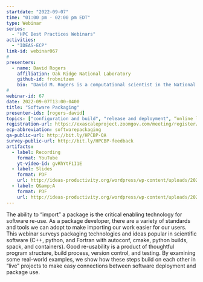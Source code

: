 ```yaml
---
startdate: "2022-09-07"
time: "01:00 pm - 02:00 pm EDT"
type: Webinar
series:
  - "HPC Best Practices Webinars"
activities:
  - "IDEAS-ECP"
link-id: webinar067
#
presenters:
  - name: David Rogers
    affiliation: Oak Ridge National Laboratory
    github-id: frobnitzem
    bio: "David M. Rogers is a computational scientist in the National Center for Computational Sciences Division at ORNL, where he works to develop mathematical and computational theory jointly with methods for multiscale modeling using HPC. He obtained his Ph.D. in Physical Chemistry from University of Cincinnati in 2009 where he worked on applying Bayes’ theorem to the free energy problem with applications to multiscale modeling of fluids and interface chemistry. After a Post-doctoral fellowship at Sandia National Labs working on modeling of desalination and ion conduction, he served as Assistant Professor of Chemistry from 2013-2019. Over that time, he has published over a range of topics including statistical mechanical methods in liquids, biomolecules, and quantum models, small nonequilibrium systems, hydration, and finite-size effects in nanoscale devices."
#
webinar-id: 67
date: 2022-09-07T13:00-0400
title: "Software Packaging"
presenter-ids: [rogers-david]
topics: ["configuration and build", "release and deployment", “online learning”]
registration-url: https://exascaleproject.zoomgov.com/meeting/register/vJIsfuCvqDorEmKKU_Dmtrut31OAjQiAeNg
ecp-abbreviation: softwarepackaging
qa-public-url: http://bit.ly/HPCBP-QA
survey-public-url: http://bit.ly/HPCBP-feedback
artifacts:
  - label: Recording
    format: YouTube
    yt-video-id: gvRhYtF1I1E
  - label: Slides
    format: PDF
    url: http://ideas-productivity.org/wordpress/wp-content/uploads/2022/09/hpcbp-067-softwarepackaging.pdf
  - label: Q&amp;A
    format: PDF
    url: http://ideas-productivity.org/wordpress/wp-content/uploads/2022/09/hpcbp-067-softwarepackaging-qa.pdf
---
```

The ability to “import” a package is the critical enabling technology for software re-use. As a package developer, there are a variety of standards and tools we can adopt to make importing our work easier for our users. This webinar surveys packaging technologies and ideas popular in scientific software (C++, python, and Fortran with autoconf, cmake, python builds, spack, and containers). Good re-usability is a product of thoughtful program structure, build process, version control, and testing. By examining some real-world examples, we show how these steps build on each other in “live” projects to make easy connections between software deployment and package use.
